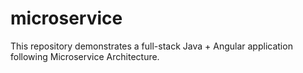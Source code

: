 # microservice
This repository demonstrates a full-stack Java + Angular application following Microservice Architecture.
